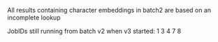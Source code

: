 All results containing character embeddings in batch2 are based on an incomplete lookup

JobIDs still running from batch v2 when v3 started:
1
3
4
7
8